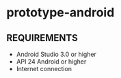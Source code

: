 # prototype-android

## REQUIREMENTS

* Android Studio 3.0 or higher
* API 24 Android or higher
* Internet connection
